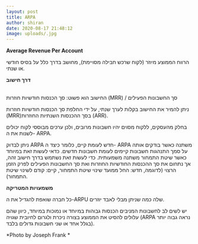 ```yaml
---
layout: post
title: ARPA
author: shiran
date: 2020-08-17 21:48:12
image: uploads/.jpg
---
```

**Average Revenue Per Account**


הרווח הממוצע מיוזר (לקוח שרכש חבילה מסויימת), מחושב בדרך כלל על בסיס חודשי או שנתי. 

**דרך חישוב** <BR><BR>

החישוב הוא פשוט:
סך הכנסות חודשיות חוזרות (MRR) / סך החשבונות הפעילים

ניתן להמיר את החישוב בקלות לערך שנתי, על ידי החלפת סך הכנסות חודשיות חוזרות (MRR)בסך ההכנסות השנתיות החוזרות (ARR).

בחלק מהעסקים, ללקוח מסוים יהיו חשבונות מרובים, ולכן ערכים מבוססי לקוח יכולים לשנות את ה- ARPA.

ניתן לבדוק ARPA חדש לעומת קיים, כלומר כיצד ה- ARPA משתנה כאשר בודקים אותה על סמך התנהגות חשבונות קיימים לעומת חשבונות חדשים. 
כדאי לעשות זאת במיוחד כאשר שיטת התמחור משתנה משמעותית. 
כדי לעשות זאת נשתמש בדרך חישוב זהה, אך נתחום את סך ההכנסות החודשיות החוזרות ואת סך החשבונות הפעילים לפרק הזמן הרצוי (לדוגמה, חדש: החל ממועד שינוי שיטת התמחור, קיים: קודם לשינוי שיטת התמחור).

**משמעויות המטריקה**

כל חברה שואפת להגדיל את ה-ARPU שלה כמה שניתן מבלי לאבד יוזרים.

יש לשים לב לחשבונות המניבים הכנסות גבוהות במיוחד או נמוכות במיוחד, כיוון שהם עלולים להסיט את הממוצע בצורה ניכרת ולגרום לחיובית שגויה (ARPA נראה גבוה יותר בגלל אחד או שני חשבונות גדולים בלבד).


*Photo by Joseph Frank *

